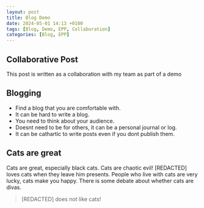 ```yaml
---
layout: post
title: Blog Demo
date: 2024-05-01 14:13 +0100
tags: [Blog, Demo, EPP, Collaboration]
categories: [Blog, EPP]
---
```


## Collaborative Post
This post is written as a collaboration with my team as part of a demo

## Blogging
- Find a blog that you are comfortable with.
- It can be hard to write a blog.
- You need to think about your audience.
- Doesnt need to be for others, it can be a personal journal or log.
- It can be cathartic to write posts even if you dont publish them.

## Cats are great
Cats are great, especially black cats. Cats are chaotic evil! [REDACTED] loves cats when they leave him presents.
People who live with cats are very lucky, cats make you happy. There is some debate about whether cats are divas.
> [REDACTED] does not like cats!
